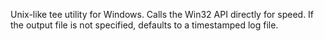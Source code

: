 Unix-like tee utility for Windows. Calls the Win32 API directly for speed. If the output file is not specified, defaults to a timestamped log file.
